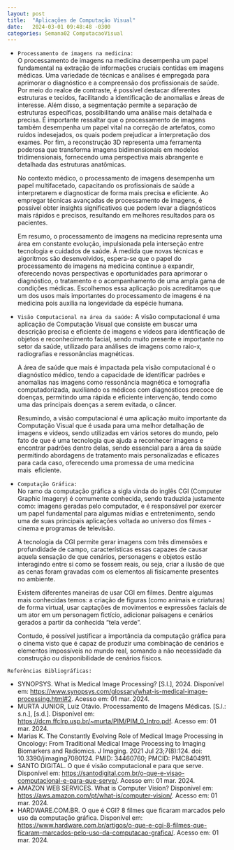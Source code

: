 ```yaml
---
layout: post
title:  "Aplicações de Computação Visual"
date:   2024-03-01 09:48:48 -0300
categories: Semana02 ComputacaoVisual
---
```


* `Processamento de imagens na medicina:`  
   O processamento de imagens na medicina desempenha um papel fundamental na extração de informações cruciais contidas em imagens médicas. Uma variedade de técnicas e análises é empregada para aprimorar o diagnóstico e a compreensão dos profissionais de saúde. Por meio do realce de contraste, é possível destacar diferentes estruturas e tecidos, facilitando a identificação de anomalias e áreas de interesse. Além disso, a segmentação permite a separação de estruturas específicas, possibilitando uma análise mais detalhada e precisa. É importante ressaltar que o processamento de imagens também desempenha um papel vital na correção de artefatos, como ruídos indesejados, os quais podem prejudicar a interpretação dos exames. Por fim, a reconstrução 3D representa uma ferramenta poderosa que transforma imagens bidimensionais em modelos tridimensionais, fornecendo uma perspectiva mais abrangente e detalhada das estruturas anatômicas.

   No contexto médico, o processamento de imagens desempenha um papel multifacetado, capacitando os profissionais de saúde a interpretarem e diagnosticar de forma mais precisa e eficiente. Ao empregar técnicas avançadas de processamento de imagens, é possível obter insights significativos que podem levar a diagnósticos mais rápidos e precisos, resultando em melhores resultados para os pacientes. 

   Em resumo, o processamento de imagens na medicina representa uma área em constante evolução, impulsionada pela interseção entre tecnologia e cuidados de saúde. À medida que novas técnicas e algoritmos são desenvolvidos, espera-se que o papel do processamento de imagens na medicina continue a expandir, oferecendo novas perspectivas e oportunidades para aprimorar o diagnóstico, o tratamento e o acompanhamento de uma ampla gama de condições médicas.
  Escolhemos essa aplicação pois acreditamos que um dos usos mais importantes do processamento de imagens é na medicina pois auxilia na longevidade da espécie humana.


* `Visão Computacional na área da saúde:`
   A visão computacional é uma aplicação de Computação Visual que consiste em buscar uma descrição precisa e eficiente de imagens e vídeos para identificação de objetos e reconhecimento facial, sendo muito presente e importante no setor da saúde, utilizado para análises de imagens como raio-x, radiografias e ressonâncias magnéticas.

   A área de saúde que mais é impactada pela visão computacional é o diagnóstico médico, tendo a capacidade de identificar padrões e anomalias nas imagens como ressonância magnética e tomografia computadorizada, auxiliando os médicos com diagnósticos precoce de doenças, permitindo uma rápida e eficiente intervenção, tendo como uma das principais doenças a serem evitada, o câncer.

   Resumindo, a visão computacional é uma aplicação muito importante da Computação Visual que é usada para uma melhor detalhação de imagens e videos, sendo utilizadas em vários setores do mundo, pelo fato de que é uma tecnologia que ajuda a reconhecer imagens e encontrar padrões dentro delas, sendo essencial para a área da saúde permitindo abordagens de tratamento mais personalizadas e eficazes para cada caso, oferecendo uma promessa de uma medicina  mais  eficiente.


* `Computação Gráfica:`  
   No ramo da computação gráfica a sigla vinda do inglês CGI (Computer Graphic Imagery) é comumente conhecida, sendo traduzida justamente como: imagens geradas pelo computador, e é responsável por exercer um papel fundamental para algumas mídias e entretenimento, sendo uma de suas principais aplicações voltada ao universo dos filmes - cinema e programas de televisão.  

   A tecnologia da CGI permite gerar imagens com três dimensões e profundidade de campo, características essas capazes de causar aquela sensação de que cenários, personagens e objetos estão interagindo entre si como se fossem reais, ou seja, criar a ilusão de que as cenas foram gravadas com os elementos ali fisicamente presentes no ambiente.  

   Existem diferentes maneiras de usar CGI em filmes. Dentre algumas mais conhecidas temos: a criação de figuras (como animais e criaturas) de forma virtual, usar captações de movimentos e expressões faciais de um ator em um personagem fictício, adicionar paisagens e cenários gerados a partir da conhecida “tela verde”.  


   Contudo, é possível justificar a importância da computação gráfica para o cinema visto que é capaz de produzir uma combinação de cenários e elementos impossíveis no mundo real, somando a não necessidade da construção ou disponibilidade de cenários físicos.  

`Referências Bibliográficas:`  
* SYNOPSYS. What is Medical Image Processing? [S.l.], 2024. Disponível em: https://www.synopsys.com/glossary/what-is-medical-image-processing.html#2. Acesso em: 01 mar. 2024.
* MURTA JUNIOR, Luiz Otávio. Processamento de Imagens Médicas. [S.l.: s.n.], [s.d.]. Disponível em: https://dcm.ffclrp.usp.br/~murta/PIM/PIM_0_Intro.pdf. Acesso em: 01 mar. 2024.
* Marias K. The Constantly Evolving Role of Medical Image Processing in Oncology: From Traditional Medical Image Processing to Imaging Biomarkers and Radiomics. J Imaging. 2021 Jul 23;7(8):124. doi: 10.3390/jimaging7080124. PMID: 34460760; PMCID: PMC8404911.
* SANTO DIGITAL. O que é visão computacional e para que serve. Disponível em: https://santodigital.com.br/o-que-e-visao-computacional-e-para-que-serve/. Acesso em: 01 mar. 2024.
* AMAZON WEB SERVICES. What is Computer Vision? Disponível em: https://aws.amazon.com/pt/what-is/computer-vision/. Acesso em: 01 mar. 2024.
* HARDWARE.COM.BR. O que é CGI? 8 filmes que ficaram marcados pelo uso da computação gráfica. Disponível em: https://www.hardware.com.br/artigos/o-que-e-cgi-8-filmes-que-ficaram-marcados-pelo-uso-da-computacao-grafica/. Acesso em: 01 mar. 2024.
